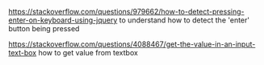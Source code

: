 https://stackoverflow.com/questions/979662/how-to-detect-pressing-enter-on-keyboard-using-jquery
to understand how to detect the 'enter' button being pressed

https://stackoverflow.com/questions/4088467/get-the-value-in-an-input-text-box
how to get value from textbox